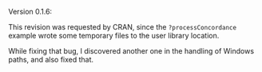 Version 0.1.6:

This revision was requested by CRAN, since the `?processConcordance`
example wrote some temporary files to the user library location.

While fixing that bug, I discovered another one in the handling of
Windows paths, and also fixed that.
